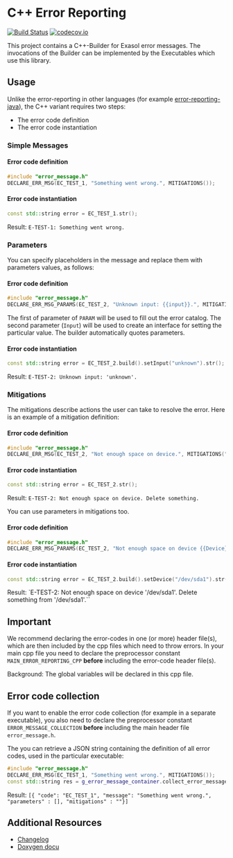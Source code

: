 # C++ Error Reporting

[![Build Status](https://github.com/exasol/error-reporting-cpp/actions/workflows/build.yaml/badge.svg)](https://github.com/exasol/error-reporting-cpp)
[![codecov.io](https://codecov.io/github/exasol/error-reporting-cpp/coverage.svg?branch=main)](https://codecov.io/github/exasol/error-reporting-cpp?branch=main)


This project contains a C++-Builder for Exasol error messages.
The invocations of the Builder can be implemented by the Executables which use this library. 

## Usage

Unlike the error-reporting in other languages (for example [error-reporting-java](https://github.com/exasol/error-reporting-java)), the C++ variant requires two steps:
* The error code definition
* The error code instantiation

### Simple Messages

#### Error code definition 
```c++
#include "error_message.h"
DECLARE_ERR_MSG(EC_TEST_1, "Something went wrong.", MITIGATIONS());
```

#### Error code instantiation
```c++
const std::string error = EC_TEST_1.str();
```

Result: `E-TEST-1: Something went wrong.`

### Parameters

You can specify placeholders in the message and replace them with parameters values, as follows:

#### Error code definition
```c++
#include "error_message.h"
DECLARE_ERR_MSG_PARAMS(EC_TEST_2, "Unknown input: {{input}}.", MITIGATIONS(), PARAM("The illegal user input", Input));
```

The first of parameter of `PARAM` will be used to fill out the error catalog. The second parameter (`Input`) will be used to create an interface for setting the particular value.
The builder automatically quotes parameters.

#### Error code instantiation

```c++
const std::string error = EC_TEST_2.build().setInput("unknown").str();
```

Result: `E-TEST-2: Unknown input: 'unknown'.`

### Mitigations
The mitigations describe actions the user can take to resolve the error. Here is an example of a mitigation definition:

#### Error code definition
```c++
#include "error_message.h"
DECLARE_ERR_MSG(EC_TEST_2, "Not enough space on device.", MITIGATIONS("Delete something."));
```

#### Error code instantiation

```c++
const std::string error = EC_TEST_2.str();
```

Result: `E-TEST-2: Not enough space on device. Delete something.`

You can use parameters in mitigations too.

#### Error code definition
```c++
#include "error_message.h"
DECLARE_ERR_MSG_PARAMS(EC_TEST_2, "Not enough space on device {{Device}}.", MITIGATIONS("Delete something from {{Device}}."), PARAM("name of the device", Device));
```

#### Error code instantiation

```c++
const std::string error = EC_TEST_2.build().setDevice("/dev/sda1").str();
```

Result: `E-TEST-2: Not enough space on device '/dev/sda1'. Delete something from '/dev/sda1'.``

## Important

We recommend declaring the error-codes in one (or more) header file(s), which are then included by the cpp files which need to throw errors.
In your main cpp file you need to declare the preprocessor constant `MAIN_ERROR_REPORTING_CPP` **before** including the error-code header file(s). 

Background: The global variables will be declared in this cpp file.


## Error code collection

If you want to enable the error code collection (for example in a separate executable), you also need to declare the preprocessor constant `ERROR_MESSAGE_COLLECTION` **before** including the main header file `error_message.h`.

The you can retrieve a JSON string containing the definition of all error codes, used in the particular executable:
```c++
#include "error_message.h"
DECLARE_ERR_MSG(EC_TEST_1, "Something went wrong.", MITIGATIONS());
const std::string res = g_error_message_container.collect_error_messages_as_json();
```

Result: `[{ "code": "EC_TEST_1", "message": "Something went wrong.", "parameters" : [], "mitigations" : ""}]`

## Additional Resources

* [Changelog](doc/changes/changelog.md)
* [Doxygen docu](https://exasol.github.io/error-reporting-cpp)
